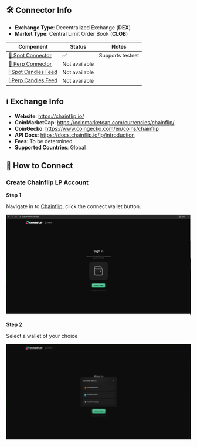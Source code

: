 ## 🛠 Connector Info

- **Exchange Type**: Decentralized Exchange (**DEX**)
- **Market Type**: Central Limit Order Book (**CLOB**)


| Component | Status | Notes | 
| --------- | ------ | ----- |
| [🔀 Spot Connector](#spot-connector) | ✅ | Supports testnet
| [🔀 Perp Connector](#perp-connector) | Not available | 
| [🕯 Spot Candles Feed](#spot-candles-feed) | Not available | 
| [🕯 Perp Candles Feed](#perp-candles-feed) | Not available |


## ℹ️ Exchange Info

- **Website**: <https://chainflip.io/>
- **CoinMarketCap**: <https://coinmarketcap.com/currencies/chainflip/>
- **CoinGecko**: <https://www.coingecko.com/en/coins/chainflip>
- **API Docs**: <https://docs.chainflip.io/lp/introduction>
- **Fees**: To be determined
- **Supported Countries**: Global 


## 🔑 How to Connect

### Create Chainflip LP Account

**Step 1**

Navigate in to [Chainflip](https://lp.chainflip.io), click the connect wallet button.


![connect wallet](chainfliplp_1.jpeg)


**Step 2**

Select a wallet of your choice

![choice of wallet](chainfliplp_2.jpeg)